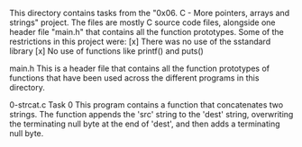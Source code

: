 This directory contains tasks from the "0x06. C - More pointers, arrays and strings" project.
The files are mostly C source code files, alongside one header file "main.h" that contains all the function prototypes.
Some of the restrictions in this project were:
[x] There was no use of the sstandard library
[x] No use of functions like printf() and puts()


main.h
This is a header file that contains all the function prototypes of functions that have been used across the different programs in this directory.

0-strcat.c
Task 0
This program contains a function that concatenates two strings.
The function appends the 'src' string to the 'dest' string,  overwriting the terminating null byte at the end of 'dest', and then adds a terminating null byte.
